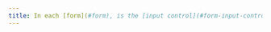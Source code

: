 ```yaml
---
title: In each [form](#form), is the [input control](#form-input-control) used in a relevant manner (except in special cases)?
---
```

